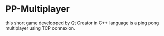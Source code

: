 # PP-Multiplayer
this short game developped by Qt Creator in C++ language is a ping pong multiplayer using TCP connexion.
